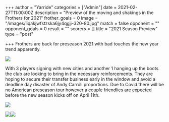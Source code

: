 +++
author = "Yarride"
categories = ["Admin"]
date = 2021-02-27T11:00:00Z
description = "Preview of the moving and shakings in the Frothers for 2021"
frother_goals = 0
image = "/images/liqakjwfstzska6jy4qgji-320-80.jpg"
match = false
opponent = ""
opponent_goals = 0
result = ""
scorers = []
title = "2021 Season Preview"
type = "post"

+++
Frothers are back for preseason 2021 with bad touches the new year trend apparently.

![](/images/153573137_252044303218942_3772365738518511282_o.jpg)

With 3 players signing with new cities and another 1 hanging up the boots the club are looking to bring in the necessary reinforcements. They are hoping to secure their transfer business early in the window and avoid a deadline day disaster of Andy Carroll proportions. Due to Covid there will be no American preseason tour however a couple friendlies are expected before the new season kicks off on April 11th.

![](/images/152782809_252044329885606_6977912245604898151_o.jpg)

![](/images/153531321_252044269885612_511830261519231081_o.jpg)![](/images/155786279_252044336552272_4389955568157040779_o.jpg)